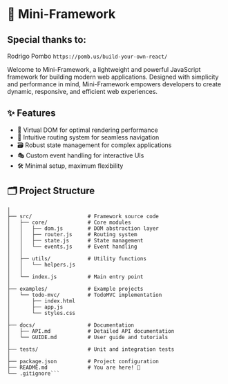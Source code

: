 # 🚀 Mini-Framework

##  Special thanks to:
Rodrigo Pombo
```https://pomb.us/build-your-own-react/```

Welcome to Mini-Framework, a lightweight and powerful JavaScript framework for building modern web applications. Designed with simplicity and performance in mind, Mini-Framework empowers developers to create dynamic, responsive, and efficient web experiences.

## ✨ Features

- 🌳 Virtual DOM for optimal rendering performance
- 🧭 Intuitive routing system for seamless navigation
- 🗃️ Robust state management for complex applications
- 🎭 Custom event handling for interactive UIs
- 🛠️ Minimal setup, maximum flexibility

## 🗂️ Project Structure
```mini-framework/
│
├── src/                  # Framework source code
│   ├── core/             # Core modules
│   │   ├── dom.js        # DOM abstraction layer
│   │   ├── router.js     # Routing system
│   │   ├── state.js      # State management
│   │   └── events.js     # Event handling
│   │
│   ├── utils/            # Utility functions
│   │   └── helpers.js
│   │
│   └── index.js          # Main entry point
│
├── examples/             # Example projects
│   └── todo-mvc/         # TodoMVC implementation
│       ├── index.html
│       ├── app.js
│       └── styles.css
│
├── docs/                 # Documentation
│   ├── API.md            # Detailed API documentation
│   └── GUIDE.md          # User guide and tutorials
│
├── tests/                # Unit and integration tests
│
├── package.json          # Project configuration
├── README.md             # You are here! 👋
└── .gitignore```
